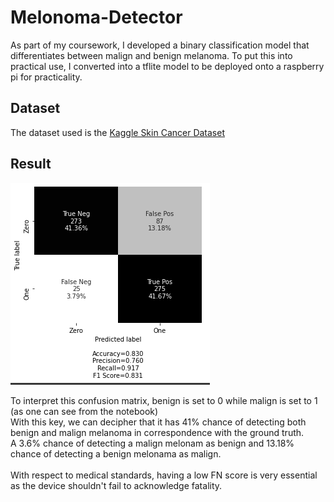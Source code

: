 # Melonoma-Detector
As part of my coursework, I developed a binary classification model that differentiates between malign and benign melanoma. To put this into practical use, I converted into a tflite model to be deployed onto a raspberry pi for practicality.

## Dataset
The dataset used is the [Kaggle Skin Cancer Dataset](https://www.kaggle.com/fanconic/skin-cancer-malignant-vs-benign)

## Result
![Confusion Matrix](https://github.com/TonyJacb/Melonoma-Detector/blob/main/conf_matrix.png)

To interpret this confusion matrix, benign is set to 0 while malign is set to 1 (as one can see from the notebook) <br>
With this key, we can decipher that it has 41% chance of detecting both benign and malign melanoma in correspondence with the ground truth. <br>
A 3.6% chance of detecting a malign melonam as benign and 13.18% chance of detecting a benign melonama as malign. <br>
<br>
With respect to medical standards, having a low FN score is very essential as the device shouldn't fail to acknowledge fatality.
